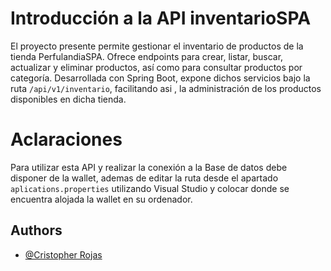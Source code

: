 
# Introducción a la API inventarioSPA

El proyecto presente permite gestionar el inventario de productos de la tienda PerfulandiaSPA. Ofrece endpoints para crear, listar, buscar, actualizar y eliminar productos, así como para consultar productos por categoría. Desarrollada con Spring Boot, expone dichos servicios bajo la ruta `/api/v1/inventario`, facilitando asi , la administración  de los productos disponibles en dicha tienda.

# Aclaraciones
Para utilizar esta API y realizar la conexión a la Base de datos debe disponer de la wallet, ademas de editar la ruta desde el apartado `aplications.properties` utilizando Visual Studio  y  colocar donde se encuentra alojada la wallet en su ordenador.


## Authors

- [@Cristopher Rojas ](https://github.com/KHR1Z)


